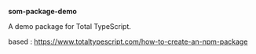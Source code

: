 **som-package-demo**

A demo package for Total TypeScript.

based : https://www.totaltypescript.com/how-to-create-an-npm-package

